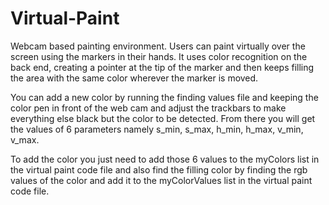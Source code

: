 # Virtual-Paint
Webcam based painting environment. Users can paint virtually over the screen using the markers in their hands. It uses color recognition on the back end, creating a pointer at the tip of the marker and then keeps filling the area with the same color wherever the marker is moved.

You can add a new color by running the finding values file and keeping the color pen in front of the web cam and adjust the trackbars to make everything else black but the color to be detected. From there you will get the values of 6 parameters namely s_min, s_max, h_min, h_max, v_min, v_max.

To add the color you just need to add those 6 values to the myColors list in the virtual paint code file and also find the filling color by finding the rgb values of the color and add it to the myColorValues list in the virtual paint code file.
